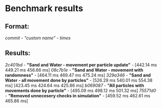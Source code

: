 # Benchmark results

## Format:

*commit* - *"custom name"* - *times*

## Results:
*2c401bd* - **"Sand and Water - movement per particle update"** - [442.14 ms 449.21 ms 456.66 ms]
*08c7b1e* - **"Sand and Water - movement with randomness"** - [464.11 ms 469.47 ms 475.24 ms]
*329a346* - **"Sand and Water - all movement done by particles"** - [526.29 ms 540.01 ms 554.38 ms] [423.45 ms 424.64 ms 425.86 ms]
*b069087* - **"All particles with movements done by particle"** - [495.09 ms 498.12 ms 501.32 ms]
*75571d0* - **"Removed unnecesery checks in simulation"** - [459.52 ms 462.61 ms 465.86 ms]
